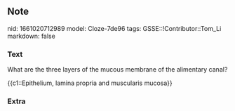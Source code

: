 ## Note
nid: 1661020712989
model: Cloze-7de96
tags: GSSE::!Contributor::Tom_Li
markdown: false

### Text
What are the three layers of the mucous membrane of the alimentary canal?

{{c1::Epithelium, lamina propria and muscularis mucosa}}

### Extra


